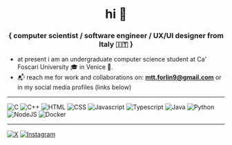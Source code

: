 <h1 align="center">hi 👋 </h1>
<h3 align="center">{ computer scientist / software engineer / UX/UI designer from Italy 🇮🇹 }</h3>

- at present i am an undergraduate computer science student at Ca' Foscari University 🎓 in Venice 🛶.
- 📬 reach me for work and collaborations on: **mtt.forlin9@gmail.com** or in my social media profiles (links below)

---

![C](https://img.shields.io/badge/-C-141414?style=for-the-badge&logo=c)
![C++](https://img.shields.io/badge/-C%2B%2B-141414?style=for-the-badge&logo=cpp)
![HTML](https://img.shields.io/badge/-HTML-141414?style=for-the-badge&logo=html)
![CSS](https://img.shields.io/badge/-CSS-141414?style=for-the-badge&logo=css)
![Javascript](https://img.shields.io/badge/-Javascript-141414?style=for-the-badge&logo=javascript)
![Typescript](https://img.shields.io/badge/-Typescript-141414?style=for-the-badge&logo=typescript)
![Java](https://img.shields.io/badge/-Java-141414?style=for-the-badge&logo=java)
![Python](https://img.shields.io/badge/-Python-141414?style=for-the-badge&logo=python)
![NodeJS](https://img.shields.io/badge/-NodeJS-141414?style=for-the-badge&logo=nodedotjs)
![Docker](https://img.shields.io/badge/-Docker-141414?style=for-the-badge&logo=docker)

---

[![X](https://img.shields.io/badge/-X-141414?style=for-the-badge&logo=X)](https://x.com/__mattia02)
[![Instagram](https://img.shields.io/badge/-Instagram-141414?style=for-the-badge&logo=Instagram)](https://www.instagram.com/_mattia__f_/)
